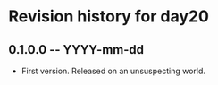 # Revision history for day20

## 0.1.0.0 -- YYYY-mm-dd

* First version. Released on an unsuspecting world.
